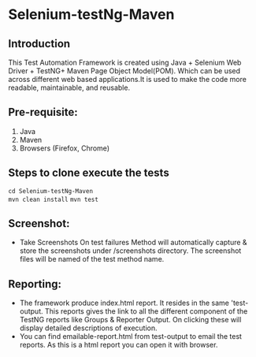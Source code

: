 # Selenium-testNg-Maven 

## Introduction
This Test Automation Framework is created using Java + Selenium Web Driver + TestNG+ Maven Page Object Model(POM). Which can be used across different web based applications.It is used to make the code more readable, maintainable, and reusable.

## Pre-requisite:
 1. Java<br/>
 2. Maven<br/>
 3. Browsers (Firefox, Chrome)<br/>

 
## Steps to clone execute the tests
 `cd Selenium-testNg-Maven`<br/>
 `mvn clean install`
 `mvn test`
 
## Screenshot:
* Take Screenshots On test failures Method will automatically capture & store the screenshots under /screenshots directory. The screenshot files will be named of the test method name.

## Reporting: 
* The framework produce index.html report. It resides in the same 'test-output. This reports gives the link to all the different component of the TestNG reports like Groups & Reporter Output. On clicking these will display detailed descriptions of execution.<br/>
* You can find emailable-report.html from test-output to email the test reports. As this is a html report you can open it with browser.
